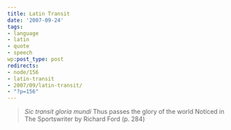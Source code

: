 ```yaml
---
title: Latin Transit
date: '2007-09-24'
tags:
- language
- latin
- quote
- speech
wp:post_type: post
redirects:
- node/156
- latin-transit
- 2007/09/latin-transit/
- "?p=156"
---
```


> _Sic transit gloria mundi_ Thus passes the glory of the world
Noticed in The Sportswriter by Richard Ford (p. 284)
